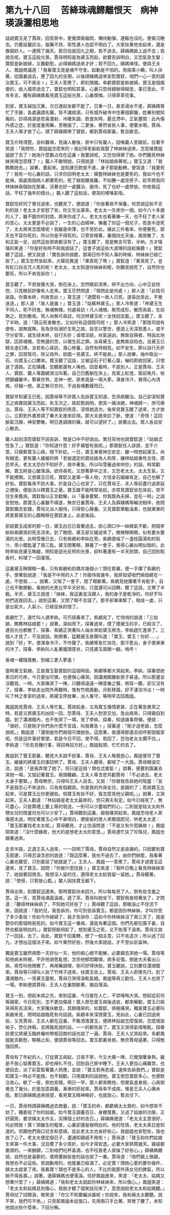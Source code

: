 # 第九十八回　 苦絳珠魂歸離恨天　病神瑛淚灑相思地

話說寶玉見了賈政，回至房中，更覺頭昏腦悶，懶待動彈，連飯也沒吃，便昏沉睡去。仍舊延醫診治，服藥不效，索性連人也認不明白了。大家扶著他坐起來，還是像個好人。一連鬧了幾天。那日恰是回九之期，若不過去，薛姨媽臉上過不去；若說去呢，寶玉這般光景。賈母明知是為黛玉而起，欲要告訴明白，又恐氣急生變；寶釵是新媳婦，又難勸慰，必得姨媽過來才好；若不回九，姨媽嗔怪。便與王夫人、鳳姐商議道：「我看寶玉竟是魂不守舍。起動是不怕的。用兩乘小轎，叫人扶著，從園裏過去，應了回九的吉期，以後請姨媽過來安慰寶釵，咱們一心一意的調治寶玉，可不兩全﹖」王夫人答應了，即刻預備。幸虧寶釵是新媳婦，寶玉是個瘋傻的，由人掇弄過去了。寶釵也明知其事，心裏只怨母親辦得糊塗，事已至此，不肯多言。獨有薛姨媽看見寶玉這般光景，心裏懊悔，只得草草完事。

到家，寶玉越加沉重，次日連起坐都不能了。日重一日，甚至湯水不進，薛姨媽等忙了手腳，各處遍請名醫，皆不識病源。只有城外破寺中住著個窮醫，姓畢別號知庵的，診得病源是悲喜激射，冷暖失調，飲食失時，憂忿滯中，正氣壅閉：此內傷外感之症。於是度量用藥，至晚服了，二更後，果然省些人事，便要水喝。賈母、王夫人等才放了心，請了薛姨媽帶了寶釵，都到賈母那裏，暫且歇息。

寶玉片時清楚，自料難保，見諸人散後，房中只有襲人，因喚襲人至跟前，拉著手哭道：「我問你，寶姐姐怎麼來的﹖我記得老爺給我娶了林妹妹過來，怎麼被寶姐姐趕了去了﹖她為什麼霸占住在這裏﹖我要說呢，又恐怕得罪了她。你們聽見林妹妹哭得怎麼樣了﹖」襲人不敢明說，只得說道：「林姑娘病著呢。」寶玉又道：「我瞧瞧她去。」說著，要起來。豈知連日飲食不進，身子那能動轉，便哭道：「我要死了！我有一句心裏的話，只求你回明老太太：橫豎林妹妹也是要死的，我如今也不能保，兩處兩個病人都要死的。死了越發難張羅，不如騰一處空房子，趁早將我同林妹妹兩個抬在那裏，活著也好一處醫治、服侍，死了也好一處停放。你依我這話，不枉了幾年的情分。」襲人聽了這些話，便哭的哽嗓氣噎。

寶釵恰好同了鶯兒過來，也聽見了，便說道：「你放著病不保養，何苦說這些不吉利的話！老太太才安慰了些，你又生出事來。老太太一生疼你一個，如今八十多歲的人了，雖不圖你的封誥，將來你成了人，老太太也看著樂一天，也不枉了老人家的苦心。太太更是不必說了，一生的心血精神，撫養了你這一個兒子，若是半途死了，太太將來怎麼樣呢﹖我雖是命薄，也不至於此。據此三件看來，你便要死，那天也不容你死的，所以你是不得死的。只管安穩著，養個四五天後，風邪散了，太和正氣一足，自然這些邪病都沒有了。」寶玉聽了，竟是無言可答，半晌，方才嘻嘻的笑道：「你是好些時不和我說話了，這會子說這些大道理的話給誰聽﹖」寶釵聽了這話，便又說道：「實告訴你說罷，那兩日你不知人事的時候，林妹妹已經亡故了。」寶玉忽然坐起來，大聲詫異道：「果真死了嗎﹖」寶釵道：「果真死了。豈有紅口白舌咒人死的呢！老太太、太太知道你姊妹和睦，你聽見她死了，自然你也要死，所以不肯告訴你！」

寶玉聽了，不禁放聲大哭，倒在床上，忽然眼前漆黑，辨不出方向，心中正自恍惚，只見眼前好像有人走來。寶玉茫然問道：「借問此是何處﹖」那人道：「此陰司泉路。你壽未終，何故至此﹖」寶玉道：「適聞有一故人已死，遂尋訪至此，不覺迷途。」那人道：「故人是誰﹖」寶玉道：「姑蘇林黛玉。」那人冷笑道：「林黛玉生不同人，死不同鬼，無魂無魄，何處尋訪﹖凡人魂魄，聚而成形，散而為氣，生前聚之，死則散焉。常人尚無可尋訪，何況林黛玉呢﹖汝快回去罷。」寶玉聽了，呆了半晌，道：「既云死者散也，又如何有這個陰司呢﹖」那人冷笑道：「那陰司說有便有，說無就無。皆為世俗溺於生死之說，設言以警世，便道上天深怒愚人，或不守分安常，或生祿未終，自行夭折；或嗜淫欲，尚氣逞凶，無故自隕者，特設此地獄，囚其魂魄，受無邊的苦，以償生前之罪。汝尋黛玉，是無故自陷也。且黛玉已歸太虛幻境，汝若有心尋訪，潛心修養，自然有時相見。如不安生，即以自行夭折之罪，囚禁陰司，除父母外，欲圖一見黛玉，終不能矣。」那人說畢，袖中取出一石，向寶玉心口擲來。寶玉聽了這話，又被這石子打著心窩，嚇的即欲回家，只恨迷了道路。正在躊躇，忽聽那邊有人喚他。回首看時，不是別人，正是賈母、王夫人、寶釵、襲人等圍繞哭泣叫著。自己仍舊躺在床上。見案上紅燈，窗前皓月，依然錦繡叢中，繁華世界。定神一想，原來竟是一場大夢。渾身冷汗，覺得心內清爽。仔細一想，真正無可奈何，不過長嘆數聲而已。

寶釵早知黛玉已死，因賈母等不許眾人告訴寶玉知道，恐添病難治。自己卻深知寶玉之病實因黛玉而起，失玉次之，故趁勢說明，使其一痛決絕，神魂歸一，庶可療治。賈母、王夫人等不知寶釵的用意，深怪她造次。後來見寶玉醒了過來，方才放心。立即到外書房請了畢大夫進來診視。那大夫進來診了脈，便道：「奇怪！這回脈氣沉靜，神安鬱散，明日進調理的藥，就可以望好了。」說著出去。眾人各自安心散去。

襲人起初深怨寶釵不該告訴，惟是口中不好說出。鶯兒背地也說寶釵道：「姑娘忒性急了。」寶釵道：「你知道什麼！好歹橫豎有我呢。」那寶釵任人誹謗，並不介意，只窺察寶玉心病，暗下針砭。一日，寶玉漸覺神志安定，雖一時想起黛玉，尚有糊塗。更有襲人緩緩的將「老爺選定的寶姑娘為人和厚，嫌林姑娘秉性古怪，原恐早夭。老太太恐你不知好歹，病中著急，所以叫雪雁過來哄你」的話，時常勸解。寶玉終是心酸落淚。欲待尋死，又想著夢中之言，又恐老太太、太太生氣，又不能撩開。又想黛玉已死，寶釵又是第一等人物，方信金石姻緣有定，自己也解了好些。寶釵看來不妨大事，於是自己心也安了，只在賈母王、夫人等前盡行過家庭之禮後，便設法以釋寶玉之憂。寶玉雖不能時常坐起，亦常見寶釵坐在床前，禁不住生來舊病。寶釵每以正言勸解，以「養身要緊，你我既為夫婦，豈在一時」之語安慰他。那寶玉心裏雖不順遂，無奈日裏賈母、王夫人及薛姨媽等輪流相伴，夜間寶釵獨去安寢，賈母又派人服侍，只得安心靜養。又見寶釵舉動溫柔，也就漸漸的將愛慕黛玉的心腸略移在寶釵身上。此是後話。

卻說寶玉成家的那一日，黛玉白日已昏暈過去，卻心頭口中一絲微氣不斷，把個李紈和紫鵑哭的死去活來。到了晚間，黛玉卻又緩過來了，微微睜開眼，似有要水要湯的光景。此時雪雁已去，只有紫鵑和李紈在旁。紫鵑便端了一盞桂圓湯和的梨汁，用小銀匙灌了兩三匙。黛玉閉著眼，靜養了一會子，覺得心裏似明似暗的。此時李紈見黛玉略緩，明知是迴光反照的光景，卻料著還有一半天耐頭，自己回到稻香村，料理了一回事情。

這裏黛玉睜開眼一看，只有紫鵑和奶媽并幾個小丫頭在那裏，便一手攥了紫鵑的手，使著勁說道：「我是不中用的人了！你服侍我幾年，我原指望咱們兩個總在一處，不想我……。說著，又喘了一會子，閉了眼歇著。紫鵑見她攥著不肯鬆手，自己也不敢挪動，看她的光景比早半天好些，只當還可以回轉，聽了這話，又寒了半截。半天，黛玉又說道：「妹妹，我這裏並沒親人，我的身子是乾淨的，你好歹叫他們送我回去。」說到這裏，又閉了眼不言語了。那手卻漸漸緊了，喘成一處，只是出氣大，入氣小，已經促疾的很了。

紫鵑忙了，連忙叫人請李紈，可巧探春來了。紫鵑見了，忙悄悄的說道：「三姑娘，瞧瞧林姑娘罷！」說著，淚如雨下。探春過來，摸了摸黛玉的手，已經涼了，連目光也都散了。探春、紫鵑正哭著叫人端水來給黛玉擦洗，李紈趕忙進來了。三個人才見了，不及說話。剛擦著，猛聽黛玉直聲叫道：「寶玉，寶玉！你好……」說到「好」字，便渾身冷汗，不作聲了。紫鵑等急忙扶住，那汗愈出，身子便漸漸的冷了。探春、李紈叫人亂著攏頭穿衣，只見黛玉兩眼一翻，嗚呼！

香魂一縷隨風散，愁緒三更入夢遙！

當時黛玉氣絕，正是寶玉娶寶釵的這個時辰。紫鵑等都大哭起來。李紈、探春想她素日的可疼，今日更加可憐，也便傷心痛哭。因瀟湘館離新房子甚遠，所以那邊並沒聽見。一時，大家痛哭了一陣，只聽得遠遠一陣音樂之聲，側耳一聽，卻又沒有了。探春、李紈走出院外再聽時，惟有竹梢風動，月影移牆，好不淒涼冷淡！一時叫了林之孝家的過來，將黛玉停放畢，派人看守，等明早去回鳳姐。

鳳姐因見賈母、王夫人等忙亂，賈政起身，又為寶玉惛憒更甚，正在著急異常之時，若是又將黛玉的凶信一回，恐賈母、王夫人愁苦交加，急出病來，只得親自到園。到了瀟湘館內，也不免哭了一場。見了李紈、探春，知道諸事齊備，便說：「很好。只是剛才你們為什麼不言語，叫我著急﹖」探春道：「剛才送老爺，怎麼說呢。」鳳姐道：「還倒是你們兩個可憐她些。這麼著，我還得那邊去招呼那個冤家呢。但是這件事好累墜，若是今日不回，使不得，若回了，恐怕老太太擱不住。」李紈道：「你去見機行事，得回再回方好。」鳳姐點頭，忙忙的去了。

鳳姐到了寶玉那裏，聽見大夫說不妨事，賈母、王夫人略覺放心，鳳姐便背了寶玉，緩緩的將黛玉的事回明了。賈母、王夫人聽得，都唬了一大跳。賈母眼淚交流，說道：「是我弄壞了她了。但只是這個丫頭也忒傻氣！」說著，便要到園裏去哭她一場，又惦記著寶玉，兩頭難顧。王夫人等含悲共勸賈母：「不必過去，老太太身子要緊。」賈母無奈，只得叫王夫人自去。又說：「你替我告訴她的陰靈：『並不是我忍心不來送你，只為有個親疏。你是我的外孫女兒，是親的了；若與寶玉比起來，可是寶玉比你更親些。倘寶玉有些不好，我怎麼見他父親呢。』」說著，又哭起來。王夫人勸道：「林姑娘是老太太最疼的，但只壽夭有定。如今已經死了，無可盡心，只是葬禮上要上等的發送。一則可以少盡咱們的心，二則就是姑太太和外甥女兒的陰靈兒也可以少安了。」賈母聽到這裏，越發痛哭起來。鳳姐恐怕老人家傷感太過，明仗著寶玉心中不甚明白，便偷偷的使人來撒個謊兒，哄老太太道：「寶玉那裏找老太太呢。」賈母聽見，才止住淚問道：「不是又有什麼緣故﹖」鳳姐陪笑道：「沒什麼緣故，他大約是想老太太的意思。」賈母連忙扶了珍珠兒，鳳姐也跟著過來。

走至半路，正遇王夫人過來，一一回明了賈母。賈母自然又是哀痛的，只因要到寶玉那邊，只得忍淚含悲的說道：「既這麼著，我也不過去了。由你們辦罷，我看著心裏也難受，只別委屈了她就是了。」王夫人、鳳姐一一答應了。賈母才過寶玉這邊來，見了寶玉，因問：「你做什麼找我﹖」寶玉笑道：「我昨日晚上看見林妹妹來了，她說要回南去。我想沒人留的住，還得老太太給我留一留她。」賈母聽著，說：「使得，只管放心罷。」襲人因扶寶玉躺下。

賈母出來，到寶釵這邊來。那時寶釵尚未回九，所以每每見了人，倒有些含羞之意。這一天，見賈母滿面淚痕，遞了茶，賈母叫她坐下。寶釵側身陪著坐了，才問道：「聽得林妹妹病了，不知她可好些了﹖」賈母聽了這話，那眼淚止不住流下來，因說道：「我的兒，我告訴你，你可別告訴寶玉。都是因你林妹妹，才叫你受了多少委屈！你如今作媳婦了，我才告訴你：這如今你林妹妹沒了兩三天了，就是娶你的那個時辰死的。如今寶玉這一番病，還是為著這個。你們先都在園子裏，自然也都是明白的。」寶釵把臉飛紅了，想到黛玉之死，又不免落下淚來。賈母又說了一回話，去了。自此，寶釵千回萬轉，想了一個主意，只不肯造次；所以過了回九，才想出這個法子來。如今果然好些，然後大家說話，才不至似前留神。

獨是寶玉雖然病勢一天好似一天，他的痴心總不能解，必要親去哭她一場。賈母等知他病未除根，不許他胡思亂想，怎奈他郁悶難堪，病多反復。倒是大夫看出心病，索性叫他開散了，再用藥調理，倒可好得快些。寶玉聽說，立刻要往瀟湘館來。賈母等只得叫人抬了竹椅子過來，扶寶玉坐上。賈母、王夫人即便先行。到了瀟湘館內，一見黛玉靈柩，賈母已哭得淚乾氣絕。鳳姐等再三勸住。王夫人也哭了一場。李紈便請賈母、王夫人在裏間歇著，猶自落淚。

寶玉一到，想起未病之先，來到這裏，今日屋在人亡，不禁嚎啕大哭。想起從前何等親密，今日死別，怎不更加傷感！眾人原恐寶玉病後過哀，都來解勸，寶玉已經哭得死去活來。大家攙扶歇息。其餘隨來的，如寶釵，俱極痛哭。獨是寶玉必要叫紫鵑來見，問明姑娘臨死有何話說。紫鵑本來深恨寶玉，見如此，心裏已回過來些，又見賈母、王夫人都在這裏，不敢洒落寶玉，便將林姑娘怎麼復病，怎麼燒毀帕子，焚化詩稿，並將臨死說的話，一一的都告訴了。寶玉又哭得氣噎喉乾。探春趁便又將黛玉臨終囑咐帶柩回南的話也說了一遍。賈母、王夫人又哭起來。多虧鳳姐能言勸慰，略略止些，便請賈母等回去。寶玉那裏肯捨，無奈賈母逼著，只得勉強回房。

賈母有了年紀的人，打從寶玉病起，日夜不寧，今又大痛一陣，已覺頭暈身熱。雖是不放心惦著寶玉，卻也掙扎不住，回到自己房中睡下。王夫人更加心痛難禁，也便回去，派了彩雲幫著襲人照應，並說：「寶玉若再悲戚，速來告訴我們。」寶釵是知寶玉一時必不能捨，也不相勸，只用諷刺的話說他。寶玉倒恐寶釵多心，也便飲泣收心。歇了一夜，倒也安穩。明日一早，眾人都來瞧他，但覺氣虛身弱，心病倒覺去了幾分。於是加意調養，漸漸的好起來。賈母幸不成病，惟是王夫人心痛未痊。那日薛姨媽過來探望，看見寶玉精神略好，也就放心，暫且住下。

一日，賈母特請薛姨媽過去商量，說：「寶玉的命，都虧姨太太救的，如今想來不妨了，獨委屈了你的姑娘。如今寶玉調養百日，身體復舊，又過了姑娘的功服，正好圓房。要求姨太太作主，另擇個上好的吉日。」薛姨媽便道：「老太太主意很好，何必問我﹖寶丫頭雖生的粗笨，心裏卻還是極明白的。他的性情，老太太素日是知道的。但願他們兩口兒言和意順，從此老太太也省好些心，我姐姐也安慰些，我也放了心了。老太太便定個日子，還通知親戚不用呢﹖」賈母道：「寶玉和你們姑娘生來第一件大事，況且費了多少周折，如今才得安逸，必要大家熱鬧幾天。親戚都要請的。一來酬願，二則咱們吃杯喜酒，也不枉我老人家操了好些心。」薛姨媽聽說，自然也是喜歡的，便將要辦妝奩的話也說了一番。賈母道：「咱們親上做親，我想也不必這些。若說動用的，他屋裏已經滿了。必定寶丫頭她心愛的要你幾件，姨太太就拿了來。我看寶丫頭也不是多心的人，不比的我那外孫女兒的脾氣，所以她不得長壽。」說著，連薛姨媽也便落淚。恰好鳳姐進來，笑道：「老太太、姑媽又想著什麼了﹖」薛姨媽道：「我和老太太說起你林妹妹來，所以傷心。」鳳姐笑道：「老太太和姑媽且別傷心，我剛才聽了個笑話兒來了，意思說給老太太和姑媽聽。」賈母拭了拭眼淚，微笑道：「你又不知要編派誰呢﹖你說來，我和姨太太聽聽。說不笑，我們可不依。」只見那鳳姐未從張口，先用兩只手比著，笑彎了腰了。未知他說出些什麼來，下回分解。

